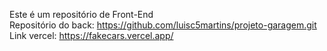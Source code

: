 Este é um repositório de Front-End <br />
Repositório do back: https://github.com/luisc5martins/projeto-garagem.git <br />
Link vercel: https://fakecars.vercel.app/
